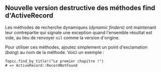 ## Nouvelle version destructive des méthodes find d'ActiveRecord

Les méthodes de recherche dynamiques (*dynamic finders*) ont maintenant leur contrepartie qui signale une exception quand l'ensemble résultat est vide, au lieu de renvoyer `nil` comme la version d'origine.

Pour utiliser ces méthodes, ajoutez simplement un point d'exclamation (*bang*) au nom de la méthode. Voici un exemple :

	Topic.find_by_title!("Le premier chapitre !")
	# => ActiveRecord::RecordNotFound
